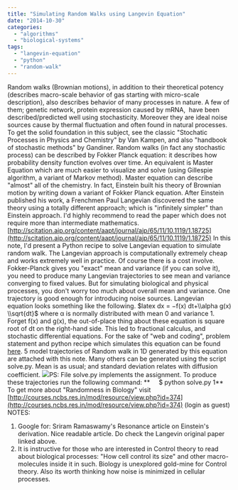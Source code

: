 ```yaml
---
title: "Simulating Random Walks using Langevin Equation"
date: "2014-10-30"
categories: 
  - "algorithms"
  - "biological-systems"
tags: 
  - "langevin-equation"
  - "python"
  - "random-walk"
---
```


Random walks (Brownian motions), in addition to their theoretical potency (describes macro-scale behavior of gas starting with micro-scale description), also describes behavior of many processes in nature. A few of them; genetic network, protein expression caused by mRNA,  have been described/predicted well using stochasticity. Moreover they are ideal noise sources cause by thermal fluctuation and often found in natural processes. To get the solid foundation in this subject, see the classic "Stochatic Processes in Physics and Chemistry" by Van Kampen, and also "handbook of stochastic methods" by Gandiner. Random walks (in fact any stochastic process) can be described by Fokker Planck equation: it describes how probability density function evolves over time. An equivalent is Master Equation which are much easier to visualize and solve (using Gillespie algorithm, a variant of Markov method). Master equation can describe "almost" all of the chemistry. In fact, Einstein built his theory of Brownian motion by writing down a variant of Fokker Planck equation. After Einstein published his work, a Frenchmen Paul Langevian discovered the same theory using a totally different approach; which is "infinitely simpler" than Einstein approach. I'd highly recommend to read the paper which does not require more than intermediate mathematics.  [http://scitation.aip.org/content/aapt/journal/ajp/65/11/10.1119/1.18725](http://scitation.aip.org/content/aapt/journal/ajp/65/11/10.1119/1.18725) In this note, I'd present a Python recipe to solve Langevian equation to simulate random walk. The Langevian approach is computationally extremely cheap and works extremely well in practice. Of course there is a cost involve. Fokker-Planck gives you "exact" mean and variance (if you can solve it), you need to produce many Langevian trajectories to see mean and variance converging to fixed values. But for simulating biological and physical processes, you don't worry too much about overall mean and variance. One trajectory is good enough for introducing noise sources. Langevian equation looks something like the following. $latex dx = −f(x) dt+\\alpha g(x) \\sqrt{dt}$ where α is normally distributed with mean 0 and variance 1. Forget f(x) and g(x), the out-of-place thing about these equation is square root of dt on the right-hand side. This led to fractional calculus, and stochastic differential equations. For the sake of "web and coding", problem statement and python recipe which simulates this equation can be found [here](https://github.com/dilawar/Courses/tree/master/RandomnessInBiology_Monsoon_2014/Assignment04). 5 model trajectories of Random walk in 1D generated by this equation are attached with this note. Many others can be generated using the script solve.py. Mean is as usual; and standard deviation relates with diffusion coefficient. ![](https://groups.google.com/group/wncc_iitb/attach/f2f408b7329836e7/plot_1dt_0initv_5.png?part=0.1&authuser=0) ​ PS: File solve.py implements the assignment. To produce these trajectories run the following command: **     $ python solve.py 1** To get more about "Randomness in Biology" visit [http://courses.ncbs.res.in/mod/resource/view.php?id=374](http://courses.ncbs.res.in/mod/resource/view.php?id=374) (login as guest) NOTES:

1. Google for: Sriram Ramaswamy's Resonance article on Einstein's derivation. Nice readable article. Do check the Langevin original paper linked above.
2. It is instructive for those who are interested in Control theory to read about biological processes: "How cell control its size" and other macro-molecules inside it in such. Biology is unexplored gold-mine for Control theory. Also its worth thinking how noise is minimized in cellular processes.
